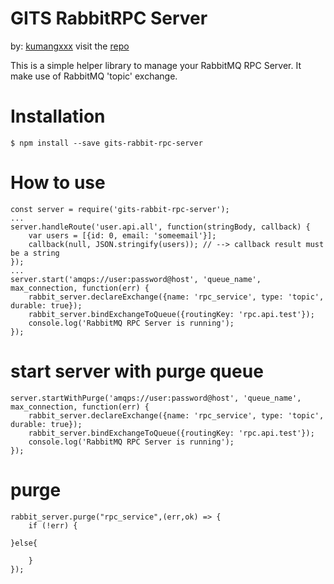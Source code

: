 # GITS RabbitRPC Server

by: [kumangxxx](https://github.com/kumangxxx)
visit the [repo](https://github.com/kumangxxx/gits-rabbit-rpc-server)

This is a simple helper library to manage your RabbitMQ RPC Server. It make use of RabbitMQ 'topic' exchange.

# Installation
```
$ npm install --save gits-rabbit-rpc-server
```

# How to use
```
const server = require('gits-rabbit-rpc-server');
...
server.handleRoute('user.api.all', function(stringBody, callback) {
    var users = [{id: 0, email: 'someemail'}];
    callback(null, JSON.stringify(users)); // --> callback result must be a string
});
...
server.start('amqps://user:password@host', 'queue_name', max_connection, function(err) {
    rabbit_server.declareExchange({name: 'rpc_service', type: 'topic', durable: true});
    rabbit_server.bindExchangeToQueue({routingKey: 'rpc.api.test'});
    console.log('RabbitMQ RPC Server is running');
});

```


# start server with purge queue
```
server.startWithPurge('amqps://user:password@host', 'queue_name', max_connection, function(err) {
    rabbit_server.declareExchange({name: 'rpc_service', type: 'topic', durable: true});
    rabbit_server.bindExchangeToQueue({routingKey: 'rpc.api.test'});
    console.log('RabbitMQ RPC Server is running');
});
```

# purge
```
rabbit_server.purge("rpc_service",(err,ok) => {
    if (!err) {
```
    }else{
```
    }
});
```